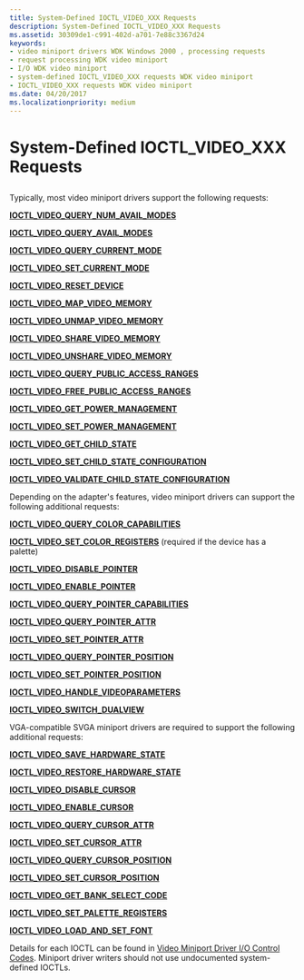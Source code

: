 ```yaml
---
title: System-Defined IOCTL_VIDEO_XXX Requests
description: System-Defined IOCTL_VIDEO_XXX Requests
ms.assetid: 30309de1-c991-402d-a701-7e88c3367d24
keywords:
- video miniport drivers WDK Windows 2000 , processing requests
- request processing WDK video miniport
- I/O WDK video miniport
- system-defined IOCTL_VIDEO_XXX requests WDK video miniport
- IOCTL_VIDEO_XXX requests WDK video miniport
ms.date: 04/20/2017
ms.localizationpriority: medium
---
```


# System-Defined IOCTL\_VIDEO\_XXX Requests


## <span id="ddk_system_defined_ioctl_video_xxx_requests_gg"></span><span id="DDK_SYSTEM_DEFINED_IOCTL_VIDEO_XXX_REQUESTS_GG"></span>


Typically, most video miniport drivers support the following requests:

[**IOCTL\_VIDEO\_QUERY\_NUM\_AVAIL\_MODES**](/windows-hardware/drivers/ddi/ntddvdeo/ni-ntddvdeo-ioctl_video_query_num_avail_modes)

[**IOCTL\_VIDEO\_QUERY\_AVAIL\_MODES**](/windows-hardware/drivers/ddi/ntddvdeo/ni-ntddvdeo-ioctl_video_query_avail_modes)

[**IOCTL\_VIDEO\_QUERY\_CURRENT\_MODE**](/windows-hardware/drivers/ddi/ntddvdeo/ni-ntddvdeo-ioctl_video_query_current_mode)

[**IOCTL\_VIDEO\_SET\_CURRENT\_MODE**](/windows-hardware/drivers/ddi/ntddvdeo/ni-ntddvdeo-ioctl_video_set_current_mode)

[**IOCTL\_VIDEO\_RESET\_DEVICE**](/windows-hardware/drivers/ddi/ntddvdeo/ni-ntddvdeo-ioctl_video_reset_device)

[**IOCTL\_VIDEO\_MAP\_VIDEO\_MEMORY**](/windows-hardware/drivers/ddi/ntddvdeo/ni-ntddvdeo-ioctl_video_map_video_memory)

[**IOCTL\_VIDEO\_UNMAP\_VIDEO\_MEMORY**](/windows-hardware/drivers/ddi/ntddvdeo/ni-ntddvdeo-ioctl_video_unmap_video_memory)

[**IOCTL\_VIDEO\_SHARE\_VIDEO\_MEMORY**](/windows-hardware/drivers/ddi/ntddvdeo/ni-ntddvdeo-ioctl_video_share_video_memory)

[**IOCTL\_VIDEO\_UNSHARE\_VIDEO\_MEMORY**](/windows-hardware/drivers/ddi/ntddvdeo/ni-ntddvdeo-ioctl_video_unshare_video_memory)

[**IOCTL\_VIDEO\_QUERY\_PUBLIC\_ACCESS\_RANGES**](/windows-hardware/drivers/ddi/ntddvdeo/ni-ntddvdeo-ioctl_video_query_public_access_ranges)

[**IOCTL\_VIDEO\_FREE\_PUBLIC\_ACCESS\_RANGES**](/windows-hardware/drivers/ddi/ntddvdeo/ni-ntddvdeo-ioctl_video_free_public_access_ranges)

[**IOCTL\_VIDEO\_GET\_POWER\_MANAGEMENT**](/windows-hardware/drivers/ddi/ntddvdeo/ni-ntddvdeo-ioctl_video_get_power_management)

[**IOCTL\_VIDEO\_SET\_POWER\_MANAGEMENT**](/windows-hardware/drivers/ddi/ntddvdeo/ni-ntddvdeo-ioctl_video_set_power_management)

[**IOCTL\_VIDEO\_GET\_CHILD\_STATE**](/windows-hardware/drivers/ddi/ntddvdeo/ni-ntddvdeo-ioctl_video_get_child_state)

[**IOCTL\_VIDEO\_SET\_CHILD\_STATE\_CONFIGURATION**](/windows-hardware/drivers/ddi/ntddvdeo/ni-ntddvdeo-ioctl_video_set_child_state_configuration)

[**IOCTL\_VIDEO\_VALIDATE\_CHILD\_STATE\_CONFIGURATION**](/windows-hardware/drivers/ddi/ntddvdeo/ni-ntddvdeo-ioctl_video_validate_child_state_configuration)

Depending on the adapter's features, video miniport drivers can support the following additional requests:

[**IOCTL\_VIDEO\_QUERY\_COLOR\_CAPABILITIES**](/windows-hardware/drivers/ddi/ntddvdeo/ni-ntddvdeo-ioctl_video_query_color_capabilities)

[**IOCTL\_VIDEO\_SET\_COLOR\_REGISTERS**](/windows-hardware/drivers/ddi/ntddvdeo/ni-ntddvdeo-ioctl_video_set_color_registers) (required if the device has a palette)

[**IOCTL\_VIDEO\_DISABLE\_POINTER**](/windows-hardware/drivers/ddi/ntddvdeo/ni-ntddvdeo-ioctl_video_disable_pointer)

[**IOCTL\_VIDEO\_ENABLE\_POINTER**](/windows-hardware/drivers/ddi/ntddvdeo/ni-ntddvdeo-ioctl_video_enable_pointer)

[**IOCTL\_VIDEO\_QUERY\_POINTER\_CAPABILITIES**](/windows-hardware/drivers/ddi/ntddvdeo/ni-ntddvdeo-ioctl_video_query_pointer_capabilities)

[**IOCTL\_VIDEO\_QUERY\_POINTER\_ATTR**](/windows-hardware/drivers/ddi/ntddvdeo/ni-ntddvdeo-ioctl_video_query_pointer_attr)

[**IOCTL\_VIDEO\_SET\_POINTER\_ATTR**](/windows-hardware/drivers/ddi/ntddvdeo/ni-ntddvdeo-ioctl_video_set_pointer_attr)

[**IOCTL\_VIDEO\_QUERY\_POINTER\_POSITION**](/windows-hardware/drivers/ddi/ntddvdeo/ni-ntddvdeo-ioctl_video_query_pointer_position)

[**IOCTL\_VIDEO\_SET\_POINTER\_POSITION**](/windows-hardware/drivers/ddi/ntddvdeo/ni-ntddvdeo-ioctl_video_set_pointer_position)

[**IOCTL\_VIDEO\_HANDLE\_VIDEOPARAMETERS**](/windows-hardware/drivers/ddi/ntddvdeo/ni-ntddvdeo-ioctl_video_handle_videoparameters)

[**IOCTL\_VIDEO\_SWITCH\_DUALVIEW**](/windows-hardware/drivers/ddi/ntddvdeo/ni-ntddvdeo-ioctl_video_switch_dualview)

VGA-compatible SVGA miniport drivers are required to support the following additional requests:

[**IOCTL\_VIDEO\_SAVE\_HARDWARE\_STATE**](/windows-hardware/drivers/ddi/ntddvdeo/ni-ntddvdeo-ioctl_video_save_hardware_state)

[**IOCTL\_VIDEO\_RESTORE\_HARDWARE\_STATE**](/windows-hardware/drivers/ddi/ntddvdeo/ni-ntddvdeo-ioctl_video_restore_hardware_state)

[**IOCTL\_VIDEO\_DISABLE\_CURSOR**](/windows-hardware/drivers/ddi/ntddvdeo/ni-ntddvdeo-ioctl_video_disable_cursor)

[**IOCTL\_VIDEO\_ENABLE\_CURSOR**](/windows-hardware/drivers/ddi/ntddvdeo/ni-ntddvdeo-ioctl_video_enable_cursor)

[**IOCTL\_VIDEO\_QUERY\_CURSOR\_ATTR**](/windows-hardware/drivers/ddi/ntddvdeo/ni-ntddvdeo-ioctl_video_query_cursor_attr)

[**IOCTL\_VIDEO\_SET\_CURSOR\_ATTR**](/windows-hardware/drivers/ddi/ntddvdeo/ni-ntddvdeo-ioctl_video_set_cursor_attr)

[**IOCTL\_VIDEO\_QUERY\_CURSOR\_POSITION**](/windows-hardware/drivers/ddi/ntddvdeo/ni-ntddvdeo-ioctl_video_query_cursor_position)

[**IOCTL\_VIDEO\_SET\_CURSOR\_POSITION**](/windows-hardware/drivers/ddi/ntddvdeo/ni-ntddvdeo-ioctl_video_set_cursor_position)

[**IOCTL\_VIDEO\_GET\_BANK\_SELECT\_CODE**](/windows-hardware/drivers/ddi/ntddvdeo/ni-ntddvdeo-ioctl_video_get_bank_select_code)

[**IOCTL\_VIDEO\_SET\_PALETTE\_REGISTERS**](/windows-hardware/drivers/ddi/ntddvdeo/ni-ntddvdeo-ioctl_video_set_palette_registers)

[**IOCTL\_VIDEO\_LOAD\_AND\_SET\_FONT**](/windows-hardware/drivers/ddi/ntddvdeo/ni-ntddvdeo-ioctl_video_load_and_set_font)

Details for each IOCTL can be found in [Video Miniport Driver I/O Control Codes](/windows-hardware/drivers/ddi/index). Miniport driver writers should not use undocumented system-defined IOCTLs.

 


